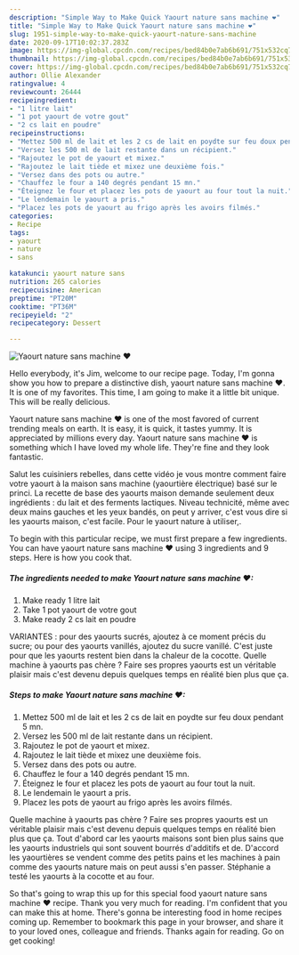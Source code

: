 ```yaml
---
description: "Simple Way to Make Quick Yaourt nature sans machine ❤"
title: "Simple Way to Make Quick Yaourt nature sans machine ❤"
slug: 1951-simple-way-to-make-quick-yaourt-nature-sans-machine
date: 2020-09-17T10:02:37.283Z
image: https://img-global.cpcdn.com/recipes/bed84b0e7ab6b691/751x532cq70/yaourt-nature-sans-machine-❤-photo-principale-de-la-recette.jpg
thumbnail: https://img-global.cpcdn.com/recipes/bed84b0e7ab6b691/751x532cq70/yaourt-nature-sans-machine-❤-photo-principale-de-la-recette.jpg
cover: https://img-global.cpcdn.com/recipes/bed84b0e7ab6b691/751x532cq70/yaourt-nature-sans-machine-❤-photo-principale-de-la-recette.jpg
author: Ollie Alexander
ratingvalue: 4
reviewcount: 26444
recipeingredient:
- "1 litre lait"
- "1 pot yaourt de votre gout"
- "2 cs lait en poudre"
recipeinstructions:
- "Mettez 500 ml de lait et les 2 cs de lait en poydte sur feu doux pendant 5 mn."
- "Versez les 500 ml de lait restante dans un récipient."
- "Rajoutez le pot de yaourt et mixez."
- "Rajoutez le lait tiède et mixez une deuxième fois."
- "Versez dans des pots ou autre."
- "Chauffez le four a 140 degrés pendant 15 mn."
- "Éteignez le four et placez les pots de yaourt au four tout la nuit."
- "Le lendemain le yaourt a pris."
- "Placez les pots de yaourt au frigo après les avoirs filmés."
categories:
- Recipe
tags:
- yaourt
- nature
- sans

katakunci: yaourt nature sans 
nutrition: 265 calories
recipecuisine: American
preptime: "PT20M"
cooktime: "PT36M"
recipeyield: "2"
recipecategory: Dessert

---
```



![Yaourt nature sans machine ❤](https://img-global.cpcdn.com/recipes/bed84b0e7ab6b691/751x532cq70/yaourt-nature-sans-machine-❤-photo-principale-de-la-recette.jpg)

Hello everybody, it's Jim, welcome to our recipe page. Today, I'm gonna show you how to prepare a distinctive dish, yaourt nature sans machine ❤. It is one of my favorites. This time, I am going to make it a little bit unique. This will be really delicious.

Yaourt nature sans machine ❤ is one of the most favored of current trending meals on earth. It is easy, it is quick, it tastes yummy. It is appreciated by millions every day. Yaourt nature sans machine ❤ is something which I have loved my whole life. They're fine and they look fantastic.

Salut les cuisiniers rebelles, dans cette vidéo je vous montre comment faire votre yaourt à la maison sans machine (yaourtière électrique) basé sur le princi. La recette de base des yaourts maison demande seulement deux ingrédients : du lait et des ferments lactiques. Niveau technicité, même avec deux mains gauches et les yeux bandés, on peut y arriver, c&#39;est vous dire si les yaourts maison, c&#39;est facile. Pour le yaourt nature à utiliser,.


To begin with this particular recipe, we must first prepare a few ingredients. You can have yaourt nature sans machine ❤ using 3 ingredients and 9 steps. Here is how you cook that.

<!--inarticleads1-->

##### The ingredients needed to make Yaourt nature sans machine ❤:

1. Make ready 1 litre lait
1. Take 1 pot yaourt de votre gout
1. Make ready 2 cs lait en poudre


VARIANTES : pour des yaourts sucrés, ajoutez à ce moment précis du sucre; ou pour des yaourts vanillés, ajoutez du sucre vanillé. C&#39;est juste pour que les yaourts restent bien dans la chaleur de la cocotte. Quelle machine à yaourts pas chère ? Faire ses propres yaourts est un véritable plaisir mais c&#39;est devenu depuis quelques temps en réalité bien plus que ça. 

<!--inarticleads2-->

##### Steps to make Yaourt nature sans machine ❤:

1. Mettez 500 ml de lait et les 2 cs de lait en poydte sur feu doux pendant 5 mn.
1. Versez les 500 ml de lait restante dans un récipient.
1. Rajoutez le pot de yaourt et mixez.
1. Rajoutez le lait tiède et mixez une deuxième fois.
1. Versez dans des pots ou autre.
1. Chauffez le four a 140 degrés pendant 15 mn.
1. Éteignez le four et placez les pots de yaourt au four tout la nuit.
1. Le lendemain le yaourt a pris.
1. Placez les pots de yaourt au frigo après les avoirs filmés.


Quelle machine à yaourts pas chère ? Faire ses propres yaourts est un véritable plaisir mais c&#39;est devenu depuis quelques temps en réalité bien plus que ça. Tout d&#39;abord car les yaourts maisons sont bien plus sains que les yaourts industriels qui sont souvent bourrés d&#39;additifs et de. D&#39;accord les yaourtières se vendent comme des petits pains et les machines à pain comme des yaourts nature mais on peut aussi s&#39;en passer. Stéphanie a testé les yaourts à la cocotte et au four. 

So that's going to wrap this up for this special food yaourt nature sans machine ❤ recipe. Thank you very much for reading. I'm confident that you can make this at home. There's gonna be interesting food in home recipes coming up. Remember to bookmark this page in your browser, and share it to your loved ones, colleague and friends. Thanks again for reading. Go on get cooking!
